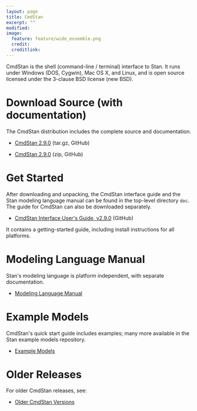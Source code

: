 ```yaml
---
layout: page
title: CmdStan
excerpt: ""
modified:
image:
  feature: feature/wide_ensemble.png
  credit:
  creditlink:
---
```


CmdStan is the shell (command-line / terminal) interface to Stan.
It runs under Windows (DOS, Cygwin), Mac OS X, and Linux, and
is open source licensed under the 3-clause BSD license (new BSD).

Download Source (with documentation)
====================================

The CmdStan distribution includes the complete source and documentation.

* [CmdStan 2.9.0](https://github.com/stan-dev/cmdstan/releases/download/v2.9.0/cmdstan-2.9.0.tar.gz)
  <span class="note">(tar.gz, GitHub)</span>

* [CmdStan 2.9.0](https://github.com/stan-dev/cmdstan/releases/download/v2.9.0/cmdstan-2.9.0.zip)
   <span class="note">(zip, GitHub)</span>

Get Started
===========

After downloading and unpacking, the CmdStan interface guide and
the Stan modeling language manual can be found in the top-level directory
`doc`.  The guide for CmdStan can also be downloaded separately.

* [CmdStan Interface User's Guide, v2.9.0](https://github.com/stan-dev/cmdstan/releases/download/v2.9.0/cmdstan-guide-2.9.0.pdf)
  <span class="note">(GitHub)</span>

It contains a getting-started guide, including install
instructions for all platforms.

Modeling Language Manual
========================

Stan's modeling language is platform independent, with
separate documentation.

* [Modeling Language Manual](/documentation/)

Example Models
==============

CmdStan's quick start guide includes examples;
many more available in the Stan example models
repository.

* [Example Models](/documentation/)

Older Releases
==============
For older CmdStan releases, see:

* [Older CmdStan Versions](https://github.com/stan-dev/cmdstan/releases)
